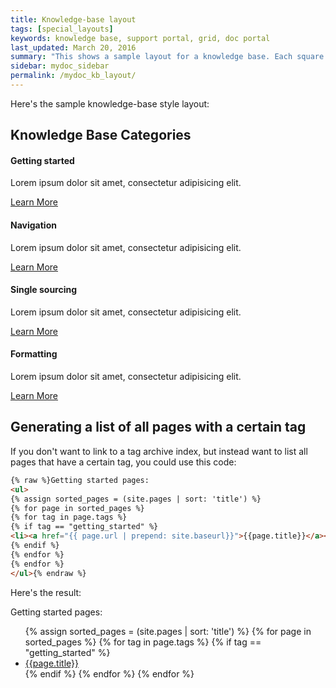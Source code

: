 ```yaml
---
title: Knowledge-base layout
tags: [special_layouts]
keywords: knowledge base, support portal, grid, doc portal
last_updated: March 20, 2016
summary: "This shows a sample layout for a knowledge base. Each square could link to a tag archive page. In this example, font icons from Font Awesome are used for the graphics, and the layout is pulled from the Modern Business theme. ."
sidebar: mydoc_sidebar
permalink: /mydoc_kb_layout/
---
```


Here's the sample knowledge-base style layout:

<div class="row">
         <div class="col-lg-12">
             <h2 class="page-header">Knowledge Base Categories</h2>
         </div>
         <div class="col-md-3 col-sm-6">
             <div class="panel panel-default text-center">
                 <div class="panel-heading">
                     <span class="fa-stack fa-5x">
                           <i class="fa fa-circle fa-stack-2x text-primary"></i>
                           <i class="fa fa-tree fa-stack-1x fa-inverse"></i>
                     </span>
                 </div>
                 <div class="panel-body">
                     <h4>Getting started</h4>
                     <p>Lorem ipsum dolor sit amet, consectetur adipisicing elit.</p>
                     <a href="{{ '/tag_getting_started' | prepend: site.baseurl }}" class="btn btn-primary">Learn More</a>
                 </div>
             </div>
         </div>
         <div class="col-md-3 col-sm-6">
             <div class="panel panel-default text-center">
                 <div class="panel-heading">
                     <span class="fa-stack fa-5x">
                           <i class="fa fa-circle fa-stack-2x text-primary"></i>
                           <i class="fa fa-car fa-stack-1x fa-inverse"></i>
                     </span>
                 </div>
                 <div class="panel-body">
                     <h4>Navigation</h4>
                     <p>Lorem ipsum dolor sit amet, consectetur adipisicing elit.</p>
                     <a href="{{ '/tag_navigation' | prepend: site.baseurl }}" class="btn btn-primary">Learn More</a>
                 </div>
             </div>
         </div>
         <div class="col-md-3 col-sm-6">
             <div class="panel panel-default text-center">
                 <div class="panel-heading">
                     <span class="fa-stack fa-5x">
                           <i class="fa fa-circle fa-stack-2x text-primary"></i>
                           <i class="fa fa-support fa-stack-1x fa-inverse"></i>
                     </span>
                 </div>
                 <div class="panel-body">
                     <h4>Single sourcing</h4>
                     <p>Lorem ipsum dolor sit amet, consectetur adipisicing elit.</p>
                     <a href="{{ '/tag_single_sourcing' | prepend: site.baseurl }}" class="btn btn-primary">Learn More</a>
                 </div>
             </div>
         </div>
         <div class="col-md-3 col-sm-6">
             <div class="panel panel-default text-center">
                 <div class="panel-heading">
                     <span class="fa-stack fa-5x">
                           <i class="fa fa-circle fa-stack-2x text-primary"></i>
                           <i class="fa fa-database fa-stack-1x fa-inverse"></i>
                     </span>
                 </div>
                 <div class="panel-body">
                     <h4>Formatting</h4>
                     <p>Lorem ipsum dolor sit amet, consectetur adipisicing elit.</p>
                     <a href="{{ '/tag_formatting' | prepend: site.baseurl }}" class="btn btn-primary">Learn More</a>
                 </div>
             </div>
         </div>
</div>
     
    
## Generating a list of all pages with a certain tag

If you don't want to link to a tag archive index, but instead want to list all pages that have a certain tag, you could use this code:

```html
{% raw %}Getting started pages:
<ul>
{% assign sorted_pages = (site.pages | sort: 'title') %}
{% for page in sorted_pages %}
{% for tag in page.tags %}
{% if tag == "getting_started" %}
<li><a href="{{ page.url | prepend: site.baseurl}}">{{page.title}}</a></li>
{% endif %}
{% endfor %}
{% endfor %} 
</ul>{% endraw %}
```

Here's the result:

Getting started pages:

<ul>
{% assign sorted_pages = (site.pages | sort: 'title') %}
{% for page in sorted_pages %}
{% for tag in page.tags %}
{% if tag == "getting_started" %}
<li><a href="{{page.url | prepend: site.baseurl }}">{{page.title}}</a></li>
{% endif %}
{% endfor %}
{% endfor %} 
</ul>
